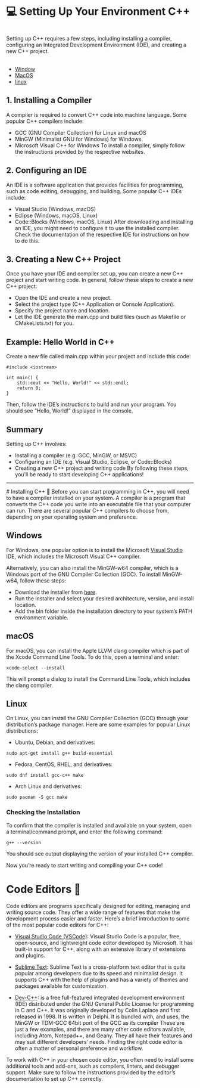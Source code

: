  #  💻 Setting Up Your Environment C++

<br>Setting up C++ requires a few steps, including installing a compiler, configuring an Integrated Development Environment (IDE), and creating a new C++ project.
<br><br> 

 - [Window](#window)
 - [MacOS](#mac)
 - [linux](#linux)

 ## 1. Installing a Compiler
A compiler is required to convert C++ code into machine language. Some popular C++ compilers include:

 - GCC (GNU Compiler Collection) for Linux and macOS
 - MinGW (Minimalist GNU for Windows) for Windows
 - Microsoft Visual C++ for Windows
To install a compiler, simply follow the instructions provided by the respective websites.

 ## 2. Configuring an IDE
An IDE is a software application that provides facilities for programming, such as code editing, debugging, and building. Some popular C++ IDEs include:

 - Visual Studio (Windows, macOS)
 - Eclipse (Windows, macOS, Linux)
 - Code::Blocks (Windows, macOS, Linux)
After downloading and installing an IDE, you might need to configure it to use the installed compiler. Check the documentation of the respective IDE for instructions on how to do this.

 ## 3. Creating a New C++ Project
Once you have your IDE and compiler set up, you can create a new C++ project and start writing code. In general, follow these steps to create a new C++ project:

 - Open the IDE and create a new project.
 - Select the project type (C++ Application or Console Application).
 - Specify the project name and location.
 - Let the IDE generate the main.cpp and build files (such as Makefile or CMakeLists.txt) for you.
 ## Example: Hello World in C++
Create a new file called main.cpp within your project and include this code:
```
#include <iostream>

int main() {
    std::cout << "Hello, World!" << std::endl;
    return 0;
}
```
Then, follow the IDE’s instructions to build and run your program. You should see “Hello, World!” displayed in the console.

 ##  Summary
Setting up C++ involves:

 - Installing a compiler (e.g. GCC, MinGW, or MSVC)
 - Configuring an IDE (e.g. Visual Studio, Eclipse, or Code::Blocks)
 - Creating a new C++ project and writing code
By following these steps, you’ll be ready to start developing C++ applications!
<hr>
 # Installing C++ 🧩
 Before you can start programming in C++, you will need to have a compiler installed on your system. A compiler is a program that converts the C++ code you write into an executable file that your computer can run. There are several popular C++ compilers to choose from, depending on your operating system and preference.

 ## Windows <a name ="window"></a>
For Windows, one popular option is to install the Microsoft [Visual Studio](https://visualstudio.microsoft.com/vs/) IDE, which includes the Microsoft Visual C++ compiler.

Alternatively, you can also install the MinGW-w64 compiler, which is a Windows port of the GNU Compiler Collection (GCC). To install MinGW-w64, follow these steps:

 - Download the installer from [here](https://sourceforge.net/projects/mingw-w64/files/).
 - Run the installer and select your desired architecture, version, and install location.
 - Add the bin folder inside the installation directory to your system’s PATH environment variable.

 ## macOS <a name ="mac"></a>
For macOS, you can install the Apple LLVM clang compiler which is part of the Xcode Command Line Tools. To do this, open a terminal and enter:
```
xcode-select --install
```
This will prompt a dialog to install the Command Line Tools, which includes the clang compiler.

 ## Linux <a name ="linux"></a>
On Linux, you can install the GNU Compiler Collection (GCC) through your distribution’s package manager. Here are some examples for popular Linux distributions:

 - Ubuntu, Debian, and derivatives:
```
sudo apt-get install g++ build-essential
```
 - Fedora, CentOS, RHEL, and derivatives:
```
sudo dnf install gcc-c++ make
```
 - Arch Linux and derivatives:
```
sudo pacman -S gcc make
```
 ### Checking the Installation
To confirm that the compiler is installed and available on your system, open a terminal/command prompt, and enter the following command:
```
g++ --version
```
You should see output displaying the version of your installed C++ compiler.

Now you’re ready to start writing and compiling your C++ code!

 # Code Editors 🧰
Code editors are programs specifically designed for editing, managing and writing source code. They offer a wide range of features that make the development process easier and faster. Here’s a brief introduction to some of the most popular code editors for C++:

 - [Visual Studio Code (VSCode)](https://code.visualstudio.com/): Visual Studio Code is a popular, free, open-source, and lightweight code editor developed by Microsoft. It has built-in support for C++, along with an extensive library of extensions and plugins.

 - [Sublime Text](https://www.sublimetext.com/): Sublime Text is a cross-platform text editor that is quite popular among developers due to its speed and minimalist design. It supports C++ with the help of plugins and has a variety of themes and packages available for customization

 - [Dev-C++](https://www.bloodshed.net/): is a free full-featured integrated development environment (IDE) distributed under the GNU General Public License for programming in C and C++. It was originally developed by Colin Laplace and first released in 1998. It is written in Delphi. It is bundled with, and uses, the MinGW or TDM-GCC 64bit port of the GCC as its compiler
These are just a few examples, and there are many other code editors available, including Atom, Notepad++, and Geany. They all have their features and may suit different developers’ needs. Finding the right code editor is often a matter of personal preference and workflow.

To work with C++ in your chosen code editor, you often need to install some additional tools and add-ons, such as compilers, linters, and debugger support. Make sure to follow the instructions provided by the editor’s documentation to set up C++ correctly.



